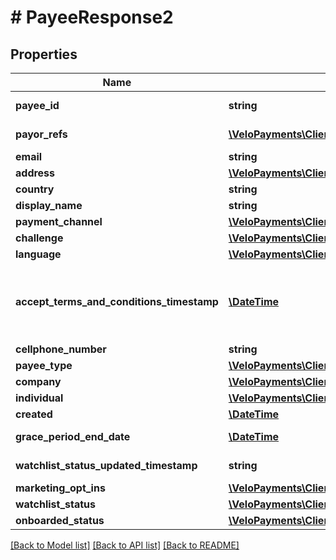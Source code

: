 # # PayeeResponse2

## Properties

Name | Type | Description | Notes
------------ | ------------- | ------------- | -------------
**payee_id** | **string** |  | [optional] [readonly] 
**payor_refs** | [**\VeloPayments\Client\Model\PayeePayorRef[]**](PayeePayorRef.md) |  | [optional] [readonly] 
**email** | **string** |  | [optional] 
**address** | [**\VeloPayments\Client\Model\PayeeAddress**](PayeeAddress.md) |  | [optional] 
**country** | **string** |  | [optional] 
**display_name** | **string** |  | [optional] 
**payment_channel** | [**\VeloPayments\Client\Model\PayeePaymentChannel**](PayeePaymentChannel.md) |  | [optional] 
**challenge** | [**\VeloPayments\Client\Model\Challenge**](Challenge.md) |  | [optional] 
**language** | [**\VeloPayments\Client\Model\Language**](Language.md) |  | [optional] 
**accept_terms_and_conditions_timestamp** | [**\DateTime**](\DateTime.md) | The timestamp when the payee last accepted T&amp;Cs | [optional] [readonly] 
**cellphone_number** | **string** |  | [optional] 
**payee_type** | [**\VeloPayments\Client\Model\PayeeType**](PayeeType.md) |  | [optional] 
**company** | [**\VeloPayments\Client\Model\CompanyResponse**](CompanyResponse.md) |  | [optional] 
**individual** | [**\VeloPayments\Client\Model\IndividualResponse**](IndividualResponse.md) |  | [optional] 
**created** | [**\DateTime**](\DateTime.md) |  | [optional] 
**grace_period_end_date** | [**\DateTime**](\DateTime.md) |  | [optional] [readonly] 
**watchlist_status_updated_timestamp** | **string** |  | [optional] [readonly] 
**marketing_opt_ins** | [**\VeloPayments\Client\Model\MarketingOptIn[]**](MarketingOptIn.md) |  | [optional] 
**watchlist_status** | [**\VeloPayments\Client\Model\WatchlistStatus**](WatchlistStatus.md) |  | [optional] 
**onboarded_status** | [**\VeloPayments\Client\Model\OnboardedStatus**](OnboardedStatus.md) |  | [optional] 

[[Back to Model list]](../../README.md#documentation-for-models) [[Back to API list]](../../README.md#documentation-for-api-endpoints) [[Back to README]](../../README.md)


